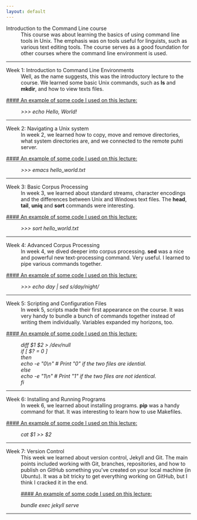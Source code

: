 ```yaml
---
layout: default
---
```


<dl>
  <dt>Introduction to the Command Line course</dt>
    <dd>This course was about learning the basics of using command line tools in Unix. The emphasis was on tools useful for linguists, such as various text editing tools. The course serves as a good foundation for other courses where the command line environment is used.</dd>
<p>
<hr>
<p>
<dl>
  <dt>Week 1: Introduction to Command Line Environments</dt>
    <dd>Well, as the name suggests, this was the introductory lecture to the course. We learned some basic Unix commands, such as <b>ls</b> and <b>mkdir</b>, and how to view texts files.</dd>

<p><p>
<u>#### An example of some code I used on this lecture:</u>
<p><p>

<i><dd>>>> echo Hello, World!</dd></i>
<p>
<hr>
<p>

<dl>
  <dt>Week 2: Navigating a Unix system</dt>
  <dd>In week 2, we learned how to copy, move and remove directories, what system directories are, and we connected to the remote puhti server.</dd>


<p><p>
<u>#### An example of some code I used on this lecture:</u>
<p><p>
    <i><dd>>>> emacs hello_world.txt</dd></i>
<p>
<hr> 
<p>

<dl>
  <dt>Week 3: Basic Corpus Processing</dt>
  <dd>In week 3, we learned about standard streams, character encodings and the differences between Unix and Windows text files. The <b>head</b>, <b>tail</b>, <b>uniq</b> and <b>sort</b> commands were interesting. </dd>

<p><p>
<u>#### An example of some code I used on this lecture:</u>                                                                                                                                                         <p><p>
    <i><dd>>>> sort hello_world.txt</dd></i>
<p>
<hr> 
<p>

<dl>
  <dt>Week 4: Advanced Corpus Processing</dt>
  <dd>In week 4, we dived deeper into corpus processing. <b>sed</b> was a nice and powerful new text-processing command. Very useful. I learned to pipe various commands together.</dd>

<p><p>
<u>#### An example of some code I used on this lecture:</u>
 <p><p>
     <i><dd>>>> echo day | sed s/day/night/</dd></i> 
<p>
<hr> 
<p>
<dl>
  <dt>Week 5: Scripting and Configuration Files</dt>
  <dd>In week 5, scripts made their first appearance on the course. It was very handy to bundle a bunch of commands together instead of writing them individually. Variables expanded my horizons, too.</dd>

<p><p>
<u>#### An example of some code I used on this lecture:</u>                                                                                                                                                          <p><p>
<i>
<dd>diff $1 $2 > /dev/null<br>if [ $? = 0 ]<br>then<br>    echo -e "0\n" # Print "0" if the two files are idential.<br>    else<br>        echo -e "1\n" # Print "1" if the two files are not identical.<br>	fi</dd>
</i>
<p>
<hr> 
<p>
	
<dl>
  <dt>Week 6: Installing and Running Programs</dt>
  <dd>In week 6, we learned about installing programs. <b>pip</b> was a handy command for that. It was interesting to learn how to use Makefiles.</dd>

<p><p>
<u>#### An example of some code I used on this lecture:</u>
<p>
<p>
<dd><i>cat $1 >> $2</i></dd>
<p>
<hr> 
<p>

<dl>
  <dt>Week 7: Version Control</dt>
  <dd>This week we learned about version control, Jekyll and Git. The main points included working with Git, branches, repositories, and how to publish on GitHub something you've created on your local machine (in Ubuntu). It was a bit tricky to get everything working on GitHub, but I think I cracked it in the end.
<p><p>
<u>#### An example of some code I used on this lecture:</u>
<p><p>
    <i><dd>bundle exec jekyll serve</dd></i>
<hr>

